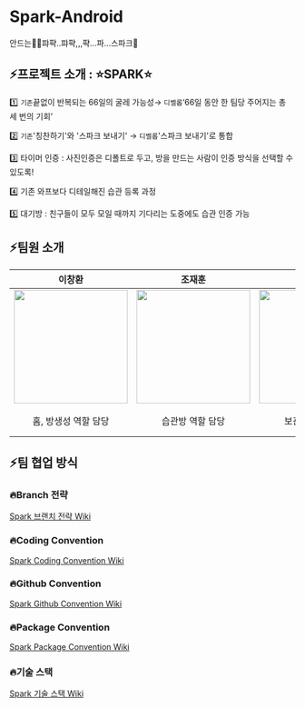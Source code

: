# Spark-Android
안드는🗿🔪퍄퍅..퍄퍅,,,퍅...파...스파크🎇

## ⚡️프로젝트 소개 : ⭐️SPARK⭐️
1️⃣ `기존`끝없이 반복되는 66일의 굴레 가능성→ `디벨롭`‘66일 동안 한 팀당 주어지는 총 세 번의 기회’

2️⃣ `기존`'칭찬하기'와 '스파크 보내기' → `디벨롭`'스파크 보내기'로 통합

3️⃣ 타이머 인증 : 사진인증은 디폴트로 두고, 방을 만드는 사람이 인증 방식을 선택할 수 있도록!

4️⃣ 기존 와프보다 디테일해진 습관 등록 과정

5️⃣ 대기방 : 친구들이 모두 모일 때까지 기다리는 도중에도 습관 인증 가능


## ⚡️팀원 소개
| 이창환 | 조재훈 | 이호재 | 손연주 |
|:-------:|:-------:|:-------:|:-------:|
|<img src="https://user-images.githubusercontent.com/91423342/148880108-08dddb1c-a862-4e1d-b0fd-4a33d4a4c2e8.jpeg" width="200" height="200"/> | <img src="https://user-images.githubusercontent.com/91423342/148880154-7848c470-824d-4198-aece-4940ad808ba8.png" width="200" height="200"/> | <img src="https://user-images.githubusercontent.com/91423342/148880221-86ea677f-d272-464c-9b67-90ae31620f3e.jpeg" width="200" height="200"/> | <img src="https://user-images.githubusercontent.com/91423342/148880265-18fd3045-96e7-4984-9497-39c971295a7a.png" width="200" height="200"/> |
| 홈, 방생성 역할 담당 | 습관방 역할 담당 | 보관함 역할 담당 | 온보딩 , 로그인 , 피드 역할 담당|

## ⚡️팀 협업 방식
### 🔥Branch 전략
[Spark 브랜치 전략 Wiki](https://github.com/TeamSparker/Spark-Android/wiki/Branch-%EC%A0%84%EB%9E%B5)
### 🔥Coding Convention
[Spark Coding Convention Wiki](https://github.com/TeamSparker/Spark-Android/wiki/Coding-Convention)
### 🔥Github Convention
[Spark Github Convention Wiki](https://github.com/TeamSparker/Spark-Android/wiki/GitHub-Convention)
### 🔥Package Convention
[Spark Package Convention Wiki](https://github.com/TeamSparker/Spark-Android/wiki/Package-Convention)
### 🔥기술 스택
[Spark 기술 스택 Wiki](https://github.com/TeamSparker/Spark-Android/wiki/%EA%B8%B0%EC%88%A0-%EC%8A%A4%ED%83%9D)

